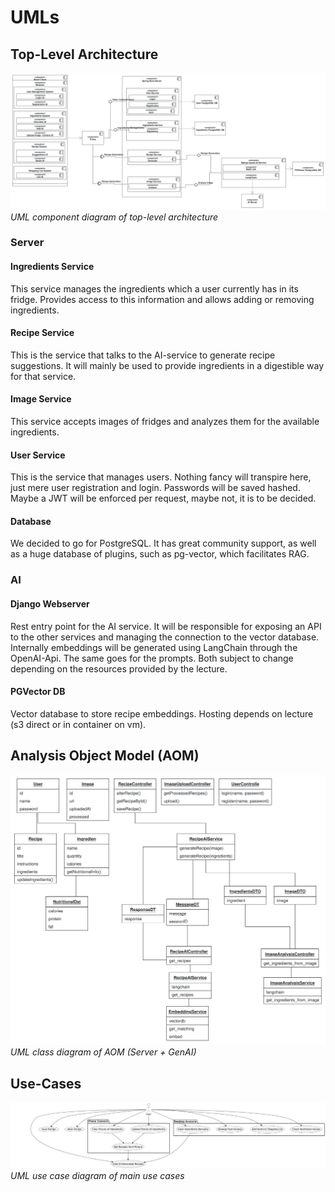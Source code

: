 # UMLs

## Top-Level Architecture

![architecture](1_uml_files/tla_component_diagram.svg)
*UML component diagram of top-level architecture*

### Server
#### Ingredients Service

This service manages the ingredients which a user currently has in its fridge. Provides access to this information and allows adding or removing ingredients.

#### Recipe Service

This is the service that talks to the AI-service to generate recipe suggestions. It will mainly be used to provide ingredients in a digestible way for that service.

#### Image Service

This service accepts images of fridges and analyzes them for the available ingredients.

#### User Service

This is the service that manages users. Nothing fancy will transpire here, just mere user registration and login. Passwords will be saved hashed. Maybe a JWT will be enforced per request, maybe not, it is to be decided.

#### Database

We decided to go for PostgreSQL. It has great community support, as well as a huge database of plugins, such as pg-vector, which facilitates RAG.

### AI

#### Django Webserver

Rest entry point for the AI service.
It will be responsible for exposing an API to the other services and managing the connection to the vector database.
Internally embeddings will be generated using LangChain through the OpenAI-Api.
The same goes for the prompts. Both subject to change depending on the resources provided by the lecture.


#### PGVector DB

Vector database to store recipe embeddings. Hosting depends on lecture (s3 direct or in container on vm).

## Analysis Object Model (AOM)

![aom-class-diagram](1_uml_files/aom_class_diagram.svg)
*UML class diagram of AOM (Server + GenAI)*

## Use-Cases

![uc](1_uml_files/use_case_diagram.png)
*UML use case diagram of main use cases*

